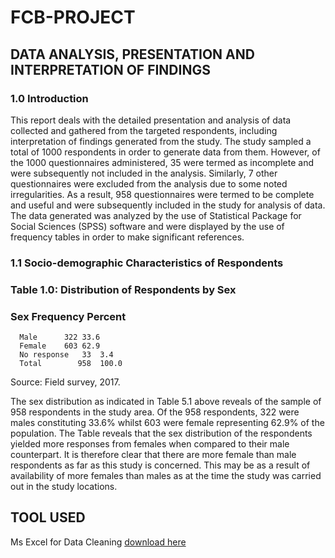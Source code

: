 # FCB-PROJECT
## DATA ANALYSIS, PRESENTATION AND INTERPRETATION OF FINDINGS
### 1.0	Introduction


This report deals with the detailed presentation and analysis of data collected and gathered from the targeted respondents, including interpretation of findings generated from the study. The study sampled a total of 1000 respondents in order to generate data from them. However, of the 1000 questionnaires administered, 35 were termed as incomplete and were subsequently not included in the analysis. Similarly, 7 other questionnaires were excluded from the analysis due to some noted irregularities. As a result, 958 questionnaires were termed to be complete and useful and were subsequently included in the study for analysis of data. The data generated was analyzed by the use of Statistical Package for Social Sciences (SPSS) software and were displayed by the use of frequency tables in order to make significant references.

### 1.1	Socio-demographic Characteristics of Respondents


### Table 1.0: Distribution of Respondents by Sex
### Sex	Frequency	Percent
      Male      322	33.6
      Female	603	62.9
      No response	33	3.4
      Total        958	100.0
Source: Field survey, 2017.

The sex distribution as indicated in Table 5.1 above reveals of the sample of 958 respondents in the study area. Of the 958 respondents, 322 were males constituting 33.6% whilst 603 were female representing 62.9% of the population. The Table reveals that the sex distribution of the respondents yielded more responses from females when compared to their male counterpart. It is therefore clear that there are more female than male respondents as far as this study is concerned. This may be as a result of availability of more females than males as at the time the study was carried out in the study locations.


## TOOL USED
Ms Excel for Data Cleaning [download here](https://micrsoft.com)


